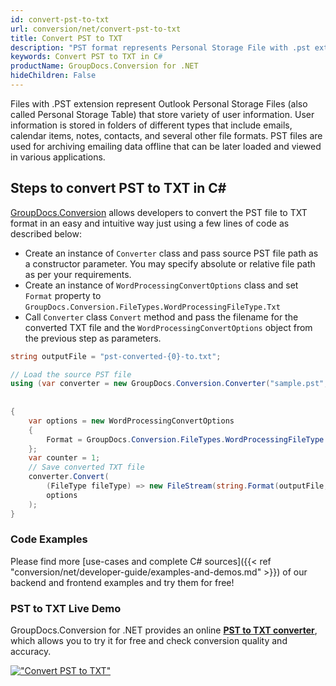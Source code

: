 ```yaml
---
id: convert-pst-to-txt
url: conversion/net/convert-pst-to-txt
title: Convert PST to TXT
description: "PST format represents Personal Storage File with .pst extension. Learn how to convert PST to TXT file programmatically in C# language using GroupDocs.Conversion for .NET library."
keywords: Convert PST to TXT in C#
productName: GroupDocs.Conversion for .NET
hideChildren: False
---
```


Files with .PST extension represent Outlook Personal Storage Files (also called Personal Storage Table) that store variety of user information. User information is stored in folders of different types that include emails, calendar items, notes, contacts, and several other file formats. PST files are used for archiving emailing data offline that can be later loaded and viewed in various applications.

## Steps to convert PST to TXT in C#

[GroupDocs.Conversion](https://products.groupdocs.com/conversion/net) allows developers to convert the PST file to TXT format in an easy and intuitive way just using a few lines of code as described below:

* Create an instance of `Converter` class and pass source PST file path as a constructor parameter. You may specify absolute or relative file path as per your requirements. 
* Create an instance of `WordProcessingConvertOptions` class and set `Format` property to `GroupDocs.Conversion.FileTypes.WordProcessingFileType.Txt`
* Call `Converter` class `Convert` method and pass the filename for the converted TXT file and the `WordProcessingConvertOptions` object from the previous step as parameters.

```csharp
string outputFile = "pst-converted-{0}-to.txt";

// Load the source PST file
using (var converter = new GroupDocs.Conversion.Converter("sample.pst", fileType => fileType == PersonalStorageFileType.Pst
                                                                                                ? new PersonalStorageLoadOptions()
                                                                                                : null))
{
    var options = new WordProcessingConvertOptions
    {
        Format = GroupDocs.Conversion.FileTypes.WordProcessingFileType.Txt
    };
    var counter = 1;
    // Save converted TXT file
    converter.Convert(
        (FileType fileType) => new FileStream(string.Format(outputFile, counter++), FileMode.Create),
        options
    );
}
```

### Code Examples

Please find more [use-cases and complete C# sources]({{< ref "conversion/net/developer-guide/examples-and-demos.md" >}}) of our backend and frontend examples and try them for free!

### PST to TXT Live Demo

GroupDocs.Conversion for .NET provides an online [**PST to TXT converter**](https://products.groupdocs.app/conversion/pst-to-txt), which allows you to try it for free and check conversion quality and accuracy.

[!["Convert PST to TXT"](conversion/net/images/convert-to-txt/convert-pst-to-txt.png)](https://products.groupdocs.app/conversion/pst-to-txt)